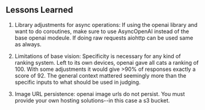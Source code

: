 ## Lessons Learned

1) Library adjustments for async operations: If using the openai library and want to do coroutines, make sure to use AsyncOpenAI instead of the base openai modeule. If doing raw requests aiohttp can be used same as always.

2) Limitations of base vision: Specificity is necessary for any kind of ranking system. Left to its own devices, openai gave all cats a ranking of 100. With some adjustments it would give >90% of responses exactly a score of 92. The general context mattered seemingly more than the specific inputs to what should be used in judging.

3) Image URL persistence: openai image urls do not persist. You must provide your own hosting solutions--in this case a s3 bucket.